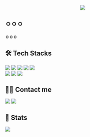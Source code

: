<div align="center">
    <img src="https://capsule-render.vercel.app/api?type=soft&color=ffffff&height=120&text=DYShin1&animation=&fontColor=000000&fontSize=40&desc=__________&descAlignY=75&descAlign=62&stroke=000000&strokeWidth=2" />
</div>

## ㅇㅇㅇ

**ㅇㅇㅇ**

## 🛠️ Tech Stacks

<div>
    <img src="https://img.shields.io/badge/Vue.js-4FC08D?style=flat-square&logo=Vue.js&logoColor=white">
    <img src="https://img.shields.io/badge/Java-007396?style=flat-square&logo=Java&logoColor=white">
    <img src="https://img.shields.io/badge/Jenkins-D24939?style=flat-square&logo=Jenkins&logoColor=white">
    <img src="https://img.shields.io/badge/Amazon AWS-232F3E?style=flat-square&logo=Amazon AWS&logoColor=white">
    <img src="https://img.shields.io/badge/Docker-2496ED?style=flat-square&logo=Docker&logoColor=white">
    <br/>
    <img src="https://img.shields.io/badge/MariaDB-003545?style=flat-square&logo=MariaDB&logoColor=white">
    <img src="https://img.shields.io/badge/Linux-FCC624?style=flat-square&logo=Linux&logoColor=white">
    <img src="https://img.shields.io/badge/Spring Boot-6DB33F?style=flat-square&logo=Spring Boot&logoColor=white">
</div>

## 🧑‍💻 Contact me

<div
    <a href="mailto:daeyeong0306@gmail.com">
        <img src="https://img.shields.io/badge/Gmail-EA4335?style=flat-square&logo=Gmail&logoColor=white&link=mailto:daeyeong0306@gmail.com">
    </a>
    <a href="https://www.notion.so/a81cc6be6b6d44638debeb03155d9a9e?pvs=4">
        <img src="https://img.shields.io/badge/Notion-000000?style=flat-square&logo=Notion&logoColor=white&link=https://www.notion.so/a81cc6be6b6d44638debeb03155d9a9e?pvs=4">
    </a>
</div>

## 🏅 Stats
<img src="https://github-readme-stats.vercel.app/api?username=DYShin1&show_icons=true&theme=default" />

</div>
